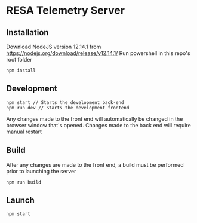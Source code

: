 # RESA Telemetry Server

## Installation
Download NodeJS version 12.14.1 from https://nodejs.org/download/release/v12.14.1/
Run powershell in this repo's root folder
```
npm install
```

## Development
```
npm start // Starts the development back-end
npm run dev // Starts the development frontend
```
Any changes made to the front end will automatically be changed in the browser window that's opened.
Changes made to the back end will require manual restart

## Build
After any changes are made to the front end, a build must be performed prior to launching the server
```
npm run build
```

## Launch
```
npm start
```
